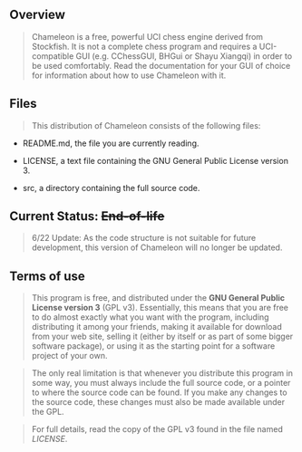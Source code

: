 ## Overview

> Chameleon is a free, powerful UCI chess engine derived from Stockfish. It is not a complete chess program and requires a UCI-compatible GUI (e.g. CChessGUI, BHGui or Shayu Xiangqi) in order to be used comfortably. Read the documentation for your GUI of choice for information about how to use Chameleon with it.

## Files

> This distribution of Chameleon consists of the following files:
 
   * README.md, the file you are currently reading.
 
   * LICENSE, a text file containing the GNU General Public License version 3.
 
   * src, a directory containing the full source code.

## Current Status: <del>End-of-life</del>

> 6/22 Update: As the code structure is not suitable for future development, this version of Chameleon will no longer be updated.

## Terms of use

> This program is free, and distributed under the **GNU General Public License version 3**
(GPL v3). Essentially, this means that you are free to do almost exactly
what you want with the program, including distributing it among your
friends, making it available for download from your web site, selling
it (either by itself or as part of some bigger software package), or
using it as the starting point for a software project of your own.

> The only real limitation is that whenever you distribute this program in
some way, you must always include the full source code, or a pointer
to where the source code can be found. If you make any changes to the
source code, these changes must also be made available under the GPL.

> For full details, read the copy of the GPL v3 found in the file named
*LICENSE*.
